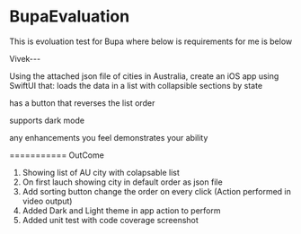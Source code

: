 # BupaEvaluation
This is evoluation test for Bupa where below is requirements for me is below

Vivek---

Using the attached json file of cities in Australia, create an iOS app using SwiftUI that:
loads the data in a list with collapsible sections by state

has a button that reverses the list order

supports dark mode

any enhancements you feel demonstrates your ability

===========
OutCome 
1. Showing list of AU city with colapsable list
2. On first lauch showing city in default order as json file
3. Add sorting button change the order on every click (Action performed in video output)
4. Added Dark and Light theme in app action to perform
5. Added unit test with code coverage screenshot
